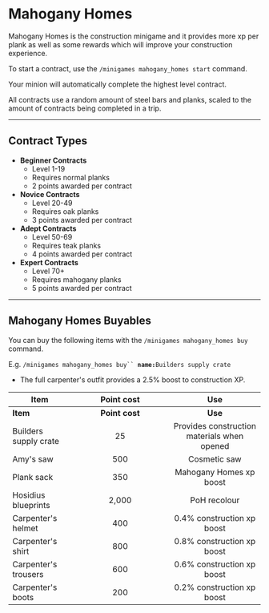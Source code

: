 # Mahogany Homes

Mahogany Homes is the construction minigame and it provides more xp per plank as well as some rewards which will improve your construction experience.&#x20;

To start a contract, use the `/minigames mahogany_homes start` command.

Your minion will automatically complete the highest level contract.

All contracts use a random amount of steel bars and planks, scaled to the amount of contracts being completed in a trip.

***

## Contract Types

* **Beginner Contracts**
  * Level 1-19
  * Requires normal planks
  * 2 points awarded per contract
* **Novice Contracts**
  * Level 20-49
  * Requires oak planks
  * 3 points awarded per contract
* **Adept Contracts**
  * Level 50-69
  * Requires teak planks
  * 4 points awarded per contract
* **Expert Contracts**
  * Level 70+
  * Requires mahogany planks
  * 5 points awarded per contract

***

## **Mahogany Homes Buyables**

You can buy the following items with the `/minigames mahogany_homes buy` command.

E.g. `/minigames mahogany_homes buy`` `**`name:`**`Builders supply crate`

* The full carpenter's outfit provides a 2.5% boost to construction XP.

<table data-header-hidden><thead><tr><th>Item</th><th width="180.00000000000003" align="center">Point cost</th><th align="center">Use</th></tr></thead><tbody><tr><td><strong>Item</strong></td><td align="center"><strong>Point cost</strong></td><td align="center"><strong>Use</strong></td></tr><tr><td>Builders supply crate</td><td align="center">25</td><td align="center">Provides construction materials when opened</td></tr><tr><td>Amy's saw</td><td align="center">500</td><td align="center">Cosmetic saw</td></tr><tr><td>Plank sack</td><td align="center">350</td><td align="center">Mahogany Homes xp boost</td></tr><tr><td>Hosidius blueprints</td><td align="center">2,000</td><td align="center">PoH recolour</td></tr><tr><td>Carpenter's helmet</td><td align="center">400</td><td align="center">0.4% construction xp boost</td></tr><tr><td>Carpenter's shirt</td><td align="center">800</td><td align="center">0.8% construction xp boost</td></tr><tr><td>Carpenter's trousers</td><td align="center">600</td><td align="center">0.6% construction xp boost</td></tr><tr><td>Carpenter's boots</td><td align="center">200</td><td align="center">0.2% construction xp boost</td></tr></tbody></table>
